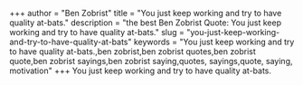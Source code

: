 +++
author = "Ben Zobrist"
title = "You just keep working and try to have quality at-bats."
description = "the best Ben Zobrist Quote: You just keep working and try to have quality at-bats."
slug = "you-just-keep-working-and-try-to-have-quality-at-bats"
keywords = "You just keep working and try to have quality at-bats.,ben zobrist,ben zobrist quotes,ben zobrist quote,ben zobrist sayings,ben zobrist saying,quotes, sayings,quote, saying, motivation"
+++
You just keep working and try to have quality at-bats.
